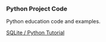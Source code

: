 ### Python Project Code

Python education code and examples.

[SQLite / Python Tutorial](http://www.sqlitetutorial.net/sqlite-python/)
